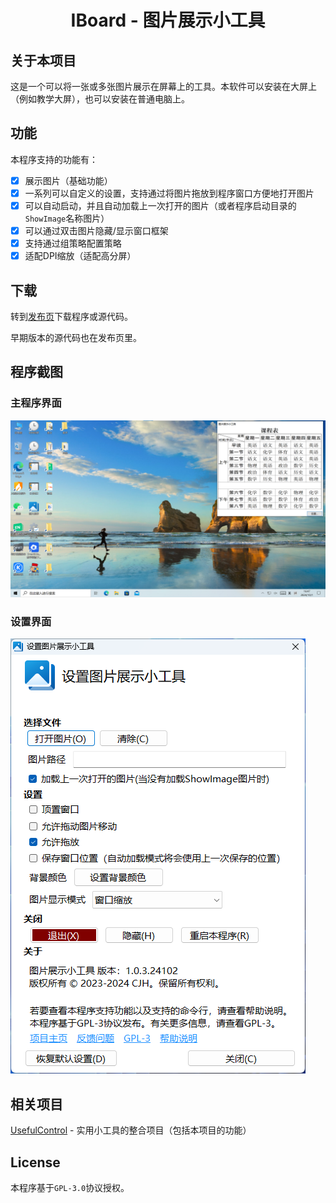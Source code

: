 <h1 align="center">
  IBoard - 图片展示小工具
</h1>

## 关于本项目

这是一个可以将一张或多张图片展示在屏幕上的工具。本软件可以安装在大屏上（例如教学大屏），也可以安装在普通电脑上。

## 功能

本程序支持的功能有：

- [x] 展示图片（基础功能）
- [x] 一系列可以自定义的设置，支持通过将图片拖放到程序窗口方便地打开图片
- [x] 可以自动启动，并且自动加载上一次打开的图片（或者程序启动目录的`ShowImage`名称图片）
- [x] 可以通过双击图片隐藏/显示窗口框架
- [x] 支持通过组策略配置策略
- [x] 适配DPI缩放（适配高分屏）

## 下载

转到[发布页](https://github.com/cjhdevact/IBoard/releases)下载程序或源代码。

早期版本的源代码也在发布页里。

## 程序截图

### 主程序界面

![主程序界面](Assets/MainUI.png)

### 设置界面

![设置界面](Assets/SettingUI.png)

## 相关项目

[UsefulControl](https://github.com/cjhdevact/UsefulControl) - 实用小工具的整合项目（包括本项目的功能）

## License

本程序基于`GPL-3.0`协议授权。